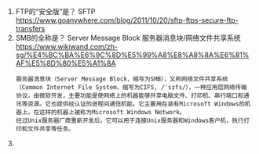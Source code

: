 1. FTP的“安全版”是？
  SFTP https://www.goanywhere.com/blog/2011/10/20/sftp-ftps-secure-ftp-transfers
1. SMB的全称是？
	Server Message Block 服务器消息块/网络文件共享系统 https://www.wikiwand.com/zh-sg/%E4%BC%BA%E6%9C%8D%E5%99%A8%E8%A8%8A%E6%81%AF%E5%8D%80%E5%A1%8A
	```
	服务器消息块（Server Message Block，缩写为SMB），又称网络文件共享系统（Common Internet File System，缩写为CIFS, /ˈsɪfs/），一种应用层网络传输协议，由微软开发，主要功能是使网络上的机器能够共享电脑文件、打印机、串行端口和通讯等资源。它也提供经认证的进程间通信机能。它主要用在装有Microsoft Windows的机器上，在这样的机器上被称为Microsoft Windows Network。
	经过Unix服务器厂商重新开发后，它可以用于连接Unix服务器和Windows客户机，执行打印和文件共享等任务。 
	```
1. 